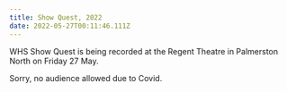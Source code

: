 ```yaml
---
title: Show Quest, 2022
date: 2022-05-27T00:11:46.111Z
---
```

WHS Show Quest is being recorded at the Regent Theatre in Palmerston North on Friday 27 May.

Sorry, no audience allowed due to Covid.